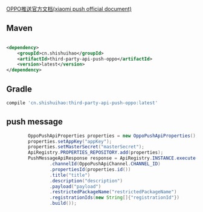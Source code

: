 [OPPO推送官方文档(xiaomi push official document)](https://open.oppomobile.com/wiki/doc#id=10203)

## Maven

```xml

<dependency>
    <groupId>cn.shishuihao</groupId>
    <artifactId>third-party-api-push-oppo</artifactId>
    <version>latest</version>
</dependency>
```

## Gradle

``` groovy
compile 'cn.shishuihao:third-party-api-push-oppo:latest'
```

## push message

``` java
        OppoPushApiProperties properties = new OppoPushApiProperties();
        properties.setAppKey("appKey");
        properties.setMasterSecret("masterSecret");
        ApiRegistry.PROPERTIES_REPOSITORY.add(properties);
        PushMessageApiResponse response = ApiRegistry.INSTANCE.execute(PushMessageApiRequest.Builder.builder()
                .channelId(OppoPushApiChannel.CHANNEL_ID)
                .propertiesId(properties.id())
                .title("title")
                .description("description")
                .payload("payload")
                .restrictedPackageName("restrictedPackageName")
                .registrationIds(new String[]{"registrationId"})
                .build());
```
